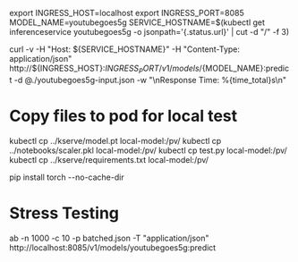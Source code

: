 export INGRESS_HOST=localhost
export INGRESS_PORT=8085
MODEL_NAME=youtubegoes5g
SERVICE_HOSTNAME=$(kubectl get inferenceservice youtubegoes5g -o jsonpath='{.status.url}' | cut -d "/" -f 3)

curl -v -H "Host: ${SERVICE_HOSTNAME}" -H "Content-Type: application/json" http://${INGRESS_HOST}:${INGRESS_PORT}/v1/models/${MODEL_NAME}:predict -d @./youtubegoes5g-input.json -w "\nResponse Time: %{time_total}s\n" 

# Copy files to pod for local test

kubectl cp ../kserve/model.pt local-model:/pv/
kubectl cp ../notebooks/scaler.pkl local-model:/pv/
kubectl cp test.py local-model:/pv/
kubectl cp ../kserve/requirements.txt local-model:/pv/

pip install torch --no-cache-dir

# Stress Testing

ab -n 1000 -c 10 -p batched.json -T "application/json" http://localhost:8085/v1/models/youtubegoes5g:predict